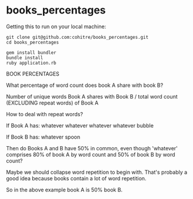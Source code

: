 books_percentages
=================

Getting this to run on your local machine:

    git clone git@github.com:cohitre/books_percentages.git
    cd books_percentages

    gem install bundler
    bundle install
    ruby application.rb

BOOK PERCENTAGES

What percentage of word count does book A share with book B?

Number of unique words Book A shares with Book B / total word count (EXCLUDING repeat words) of Book A

How to deal with repeat words?

If Book A has: whatever whatever whatever whatever bubble

If Book B has: whatever spoon



Then do Books A and B have 50% in common, even though 'whatever' comprises 80% of book A by word count and 50% of book B by word count? 

Maybe we should collapse word repetition to begin with. That's probably a good idea because books contain a lot of word repetition.

So in the above example book A is 50% book B.
